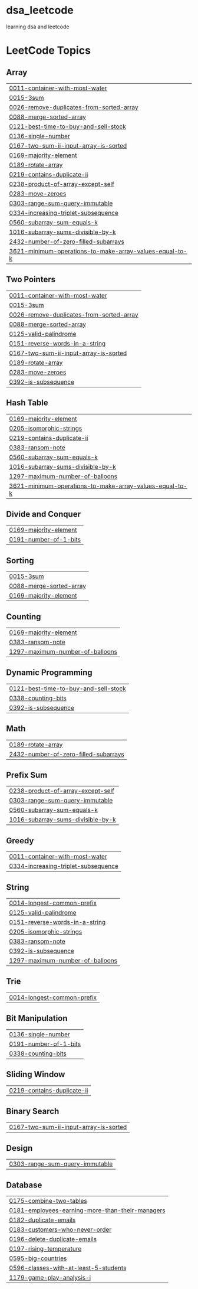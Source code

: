 # dsa_leetcode
learning dsa and leetcode

<!---LeetCode Topics Start-->
# LeetCode Topics
## Array
|  |
| ------- |
| [0011-container-with-most-water](https://github.com/samradhi1684/dsa_leetcode/tree/master/0011-container-with-most-water) |
| [0015-3sum](https://github.com/samradhi1684/dsa_leetcode/tree/master/0015-3sum) |
| [0026-remove-duplicates-from-sorted-array](https://github.com/samradhi1684/dsa_leetcode/tree/master/0026-remove-duplicates-from-sorted-array) |
| [0088-merge-sorted-array](https://github.com/samradhi1684/dsa_leetcode/tree/master/0088-merge-sorted-array) |
| [0121-best-time-to-buy-and-sell-stock](https://github.com/samradhi1684/dsa_leetcode/tree/master/0121-best-time-to-buy-and-sell-stock) |
| [0136-single-number](https://github.com/samradhi1684/dsa_leetcode/tree/master/0136-single-number) |
| [0167-two-sum-ii-input-array-is-sorted](https://github.com/samradhi1684/dsa_leetcode/tree/master/0167-two-sum-ii-input-array-is-sorted) |
| [0169-majority-element](https://github.com/samradhi1684/dsa_leetcode/tree/master/0169-majority-element) |
| [0189-rotate-array](https://github.com/samradhi1684/dsa_leetcode/tree/master/0189-rotate-array) |
| [0219-contains-duplicate-ii](https://github.com/samradhi1684/dsa_leetcode/tree/master/0219-contains-duplicate-ii) |
| [0238-product-of-array-except-self](https://github.com/samradhi1684/dsa_leetcode/tree/master/0238-product-of-array-except-self) |
| [0283-move-zeroes](https://github.com/samradhi1684/dsa_leetcode/tree/master/0283-move-zeroes) |
| [0303-range-sum-query-immutable](https://github.com/samradhi1684/dsa_leetcode/tree/master/0303-range-sum-query-immutable) |
| [0334-increasing-triplet-subsequence](https://github.com/samradhi1684/dsa_leetcode/tree/master/0334-increasing-triplet-subsequence) |
| [0560-subarray-sum-equals-k](https://github.com/samradhi1684/dsa_leetcode/tree/master/0560-subarray-sum-equals-k) |
| [1016-subarray-sums-divisible-by-k](https://github.com/samradhi1684/dsa_leetcode/tree/master/1016-subarray-sums-divisible-by-k) |
| [2432-number-of-zero-filled-subarrays](https://github.com/samradhi1684/dsa_leetcode/tree/master/2432-number-of-zero-filled-subarrays) |
| [3621-minimum-operations-to-make-array-values-equal-to-k](https://github.com/samradhi1684/dsa_leetcode/tree/master/3621-minimum-operations-to-make-array-values-equal-to-k) |
## Two Pointers
|  |
| ------- |
| [0011-container-with-most-water](https://github.com/samradhi1684/dsa_leetcode/tree/master/0011-container-with-most-water) |
| [0015-3sum](https://github.com/samradhi1684/dsa_leetcode/tree/master/0015-3sum) |
| [0026-remove-duplicates-from-sorted-array](https://github.com/samradhi1684/dsa_leetcode/tree/master/0026-remove-duplicates-from-sorted-array) |
| [0088-merge-sorted-array](https://github.com/samradhi1684/dsa_leetcode/tree/master/0088-merge-sorted-array) |
| [0125-valid-palindrome](https://github.com/samradhi1684/dsa_leetcode/tree/master/0125-valid-palindrome) |
| [0151-reverse-words-in-a-string](https://github.com/samradhi1684/dsa_leetcode/tree/master/0151-reverse-words-in-a-string) |
| [0167-two-sum-ii-input-array-is-sorted](https://github.com/samradhi1684/dsa_leetcode/tree/master/0167-two-sum-ii-input-array-is-sorted) |
| [0189-rotate-array](https://github.com/samradhi1684/dsa_leetcode/tree/master/0189-rotate-array) |
| [0283-move-zeroes](https://github.com/samradhi1684/dsa_leetcode/tree/master/0283-move-zeroes) |
| [0392-is-subsequence](https://github.com/samradhi1684/dsa_leetcode/tree/master/0392-is-subsequence) |
## Hash Table
|  |
| ------- |
| [0169-majority-element](https://github.com/samradhi1684/dsa_leetcode/tree/master/0169-majority-element) |
| [0205-isomorphic-strings](https://github.com/samradhi1684/dsa_leetcode/tree/master/0205-isomorphic-strings) |
| [0219-contains-duplicate-ii](https://github.com/samradhi1684/dsa_leetcode/tree/master/0219-contains-duplicate-ii) |
| [0383-ransom-note](https://github.com/samradhi1684/dsa_leetcode/tree/master/0383-ransom-note) |
| [0560-subarray-sum-equals-k](https://github.com/samradhi1684/dsa_leetcode/tree/master/0560-subarray-sum-equals-k) |
| [1016-subarray-sums-divisible-by-k](https://github.com/samradhi1684/dsa_leetcode/tree/master/1016-subarray-sums-divisible-by-k) |
| [1297-maximum-number-of-balloons](https://github.com/samradhi1684/dsa_leetcode/tree/master/1297-maximum-number-of-balloons) |
| [3621-minimum-operations-to-make-array-values-equal-to-k](https://github.com/samradhi1684/dsa_leetcode/tree/master/3621-minimum-operations-to-make-array-values-equal-to-k) |
## Divide and Conquer
|  |
| ------- |
| [0169-majority-element](https://github.com/samradhi1684/dsa_leetcode/tree/master/0169-majority-element) |
| [0191-number-of-1-bits](https://github.com/samradhi1684/dsa_leetcode/tree/master/0191-number-of-1-bits) |
## Sorting
|  |
| ------- |
| [0015-3sum](https://github.com/samradhi1684/dsa_leetcode/tree/master/0015-3sum) |
| [0088-merge-sorted-array](https://github.com/samradhi1684/dsa_leetcode/tree/master/0088-merge-sorted-array) |
| [0169-majority-element](https://github.com/samradhi1684/dsa_leetcode/tree/master/0169-majority-element) |
## Counting
|  |
| ------- |
| [0169-majority-element](https://github.com/samradhi1684/dsa_leetcode/tree/master/0169-majority-element) |
| [0383-ransom-note](https://github.com/samradhi1684/dsa_leetcode/tree/master/0383-ransom-note) |
| [1297-maximum-number-of-balloons](https://github.com/samradhi1684/dsa_leetcode/tree/master/1297-maximum-number-of-balloons) |
## Dynamic Programming
|  |
| ------- |
| [0121-best-time-to-buy-and-sell-stock](https://github.com/samradhi1684/dsa_leetcode/tree/master/0121-best-time-to-buy-and-sell-stock) |
| [0338-counting-bits](https://github.com/samradhi1684/dsa_leetcode/tree/master/0338-counting-bits) |
| [0392-is-subsequence](https://github.com/samradhi1684/dsa_leetcode/tree/master/0392-is-subsequence) |
## Math
|  |
| ------- |
| [0189-rotate-array](https://github.com/samradhi1684/dsa_leetcode/tree/master/0189-rotate-array) |
| [2432-number-of-zero-filled-subarrays](https://github.com/samradhi1684/dsa_leetcode/tree/master/2432-number-of-zero-filled-subarrays) |
## Prefix Sum
|  |
| ------- |
| [0238-product-of-array-except-self](https://github.com/samradhi1684/dsa_leetcode/tree/master/0238-product-of-array-except-self) |
| [0303-range-sum-query-immutable](https://github.com/samradhi1684/dsa_leetcode/tree/master/0303-range-sum-query-immutable) |
| [0560-subarray-sum-equals-k](https://github.com/samradhi1684/dsa_leetcode/tree/master/0560-subarray-sum-equals-k) |
| [1016-subarray-sums-divisible-by-k](https://github.com/samradhi1684/dsa_leetcode/tree/master/1016-subarray-sums-divisible-by-k) |
## Greedy
|  |
| ------- |
| [0011-container-with-most-water](https://github.com/samradhi1684/dsa_leetcode/tree/master/0011-container-with-most-water) |
| [0334-increasing-triplet-subsequence](https://github.com/samradhi1684/dsa_leetcode/tree/master/0334-increasing-triplet-subsequence) |
## String
|  |
| ------- |
| [0014-longest-common-prefix](https://github.com/samradhi1684/dsa_leetcode/tree/master/0014-longest-common-prefix) |
| [0125-valid-palindrome](https://github.com/samradhi1684/dsa_leetcode/tree/master/0125-valid-palindrome) |
| [0151-reverse-words-in-a-string](https://github.com/samradhi1684/dsa_leetcode/tree/master/0151-reverse-words-in-a-string) |
| [0205-isomorphic-strings](https://github.com/samradhi1684/dsa_leetcode/tree/master/0205-isomorphic-strings) |
| [0383-ransom-note](https://github.com/samradhi1684/dsa_leetcode/tree/master/0383-ransom-note) |
| [0392-is-subsequence](https://github.com/samradhi1684/dsa_leetcode/tree/master/0392-is-subsequence) |
| [1297-maximum-number-of-balloons](https://github.com/samradhi1684/dsa_leetcode/tree/master/1297-maximum-number-of-balloons) |
## Trie
|  |
| ------- |
| [0014-longest-common-prefix](https://github.com/samradhi1684/dsa_leetcode/tree/master/0014-longest-common-prefix) |
## Bit Manipulation
|  |
| ------- |
| [0136-single-number](https://github.com/samradhi1684/dsa_leetcode/tree/master/0136-single-number) |
| [0191-number-of-1-bits](https://github.com/samradhi1684/dsa_leetcode/tree/master/0191-number-of-1-bits) |
| [0338-counting-bits](https://github.com/samradhi1684/dsa_leetcode/tree/master/0338-counting-bits) |
## Sliding Window
|  |
| ------- |
| [0219-contains-duplicate-ii](https://github.com/samradhi1684/dsa_leetcode/tree/master/0219-contains-duplicate-ii) |
## Binary Search
|  |
| ------- |
| [0167-two-sum-ii-input-array-is-sorted](https://github.com/samradhi1684/dsa_leetcode/tree/master/0167-two-sum-ii-input-array-is-sorted) |
## Design
|  |
| ------- |
| [0303-range-sum-query-immutable](https://github.com/samradhi1684/dsa_leetcode/tree/master/0303-range-sum-query-immutable) |
## Database
|  |
| ------- |
| [0175-combine-two-tables](https://github.com/samradhi1684/dsa_leetcode/tree/master/0175-combine-two-tables) |
| [0181-employees-earning-more-than-their-managers](https://github.com/samradhi1684/dsa_leetcode/tree/master/0181-employees-earning-more-than-their-managers) |
| [0182-duplicate-emails](https://github.com/samradhi1684/dsa_leetcode/tree/master/0182-duplicate-emails) |
| [0183-customers-who-never-order](https://github.com/samradhi1684/dsa_leetcode/tree/master/0183-customers-who-never-order) |
| [0196-delete-duplicate-emails](https://github.com/samradhi1684/dsa_leetcode/tree/master/0196-delete-duplicate-emails) |
| [0197-rising-temperature](https://github.com/samradhi1684/dsa_leetcode/tree/master/0197-rising-temperature) |
| [0595-big-countries](https://github.com/samradhi1684/dsa_leetcode/tree/master/0595-big-countries) |
| [0596-classes-with-at-least-5-students](https://github.com/samradhi1684/dsa_leetcode/tree/master/0596-classes-with-at-least-5-students) |
| [1179-game-play-analysis-i](https://github.com/samradhi1684/dsa_leetcode/tree/master/1179-game-play-analysis-i) |
<!---LeetCode Topics End-->